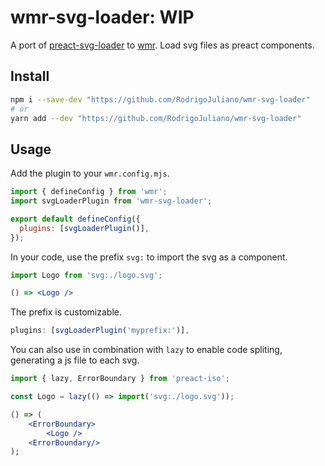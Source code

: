 # wmr-svg-loader:  WIP
A port of [preact-svg-loader](https://github.com/VuexLtd/preact-svg-loader) to [wmr](https://wmr.dev/). Load svg files as preact components.

## Install
```bash
npm i --save-dev "https://github.com/RodrigoJuliano/wmr-svg-loader"
# or
yarn add --dev "https://github.com/RodrigoJuliano/wmr-svg-loader"
```

## Usage

Add the plugin to your `wmr.config.mjs`.
```js
import { defineConfig } from 'wmr';
import svgLoaderPlugin from 'wmr-svg-loader';

export default defineConfig({
  plugins: [svgLoaderPlugin()],
});
```

In your code, use the prefix `svg:` to import the svg as a component.
```jsx
import Logo from 'svg:./logo.svg';

() => <Logo />
```

The prefix is customizable.
```js
plugins: [svgLoaderPlugin('myprefix:')],
```

You can also use in combination with `lazy` to enable code spliting, generating a js file to each svg.
```jsx
import { lazy, ErrorBoundary } from 'preact-iso';

const Logo = lazy(() => import('svg:./logo.svg'));

() => (
    <ErrorBoundary>
        <Logo />
    <ErrorBoundary/>
);
```